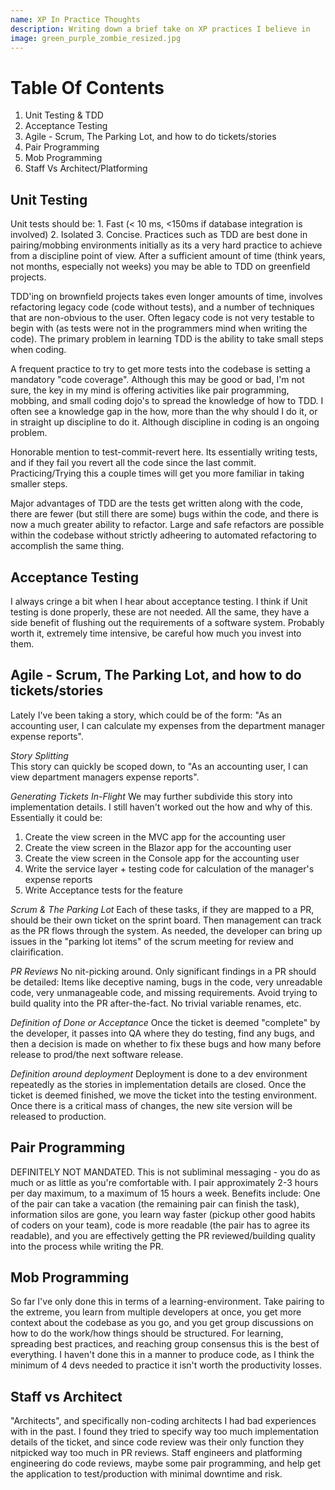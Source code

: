```yaml
---
name: XP In Practice Thoughts
description: Writing down a brief take on XP practices I believe in
image: green_purple_zombie_resized.jpg
---
```


# Table Of Contents
1. Unit Testing & TDD
2. Acceptance Testing
3. Agile - Scrum, The Parking Lot, and how to do tickets/stories
4. Pair Programming
5. Mob Programming
6. Staff Vs Architect/Platforming

## Unit Testing

Unit tests should be: 1. Fast (< 10 ms, <150ms if database integration is involved) 2. Isolated 3. Concise. Practices
such as TDD are best done in pairing/mobbing environments initially as its a very hard practice to achieve from a discipline
point of view. After a sufficient amount of time (think years, not months, especially not weeks) you may be able to TDD on greenfield
projects. 

TDD'ing on brownfield projects takes even longer amounts of time, involves refactoring legacy code (code without tests),
and a number of techniques that are non-obvious to the user. Often legacy code is not very testable to begin with (as tests were not in
the programmers mind when writing the code). The primary problem in learning TDD is the ability to take small steps when coding.

A frequent practice to try to get more tests into the codebase is setting a mandatory "code coverage". Although this may be good or bad,
I'm not sure, the key in my mind is offering activities like pair programming, mobbing, and small coding dojo's to spread the knowledge
of how to TDD. I often see a knowledge gap in the how, more than the why should I do it, or in straight up discipline to do it. Although
discipline in coding is an ongoing problem.

Honorable mention to test-commit-revert here. Its essentially writing tests, and if they fail you revert all the code since the last commit.
Practicing/Trying this a couple times will get you more familiar in taking smaller steps.

Major advantages of TDD are the tests get written along with the code, there are fewer (but still there are some) bugs within the code,
and there is now a much greater ability to refactor. Large and safe refactors are possible within the codebase without strictly adheering to
automated refactoring to accomplish the same thing.

## Acceptance Testing

I always cringe a bit when I hear about acceptance testing. I think if Unit testing is done properly, these are not needed. All the same, they
have a side benefit of flushing out the requirements of a software system. Probably worth it, extremely time intensive, be careful how much
you invest into them.

## Agile - Scrum, The Parking Lot, and how to do tickets/stories

Lately I've been taking a story, which could be of the form: "As an accounting user, I can calculate my expenses from the department manager expense reports".

*Story Splitting*  
This story can quickly be scoped down, to "As an accounting user, I can view department managers expense reports".

*Generating Tickets In-Flight*
We may further subdivide this story into implementation details. I still haven't worked out the how and why of this. Essentially it could be:

1. Create the view screen in the MVC app for the accounting user
2. Create the view screen in the Blazor app for the accounting user
3. Create the view screen in the Console app for the accounting user
4. Write the service layer + testing code for calculation of the manager's expense reports
5. Write Acceptance tests for the feature

*Scrum & The Parking Lot*
Each of these tasks, if they are mapped to a PR, should be their own ticket on the sprint board. Then management can track as the PR flows through
the system. As needed, the developer can bring up issues in the "parking lot items" of the scrum meeting for review and clairification.

*PR Reviews*
No nit-picking around. Only significant findings in a PR should be detailed: Items like deceptive naming, bugs in the code, very unreadable code, 
very unmanageable code, and missing requirements. Avoid trying to build quality into the PR after-the-fact. No trivial variable renames, etc.

*Definition of Done or Acceptance*
Once the ticket is deemed "complete" by the developer, it passes into QA where they do testing, find any bugs, and then a decision is made on whether 
to fix these bugs and how many before release to prod/the next software release.

*Definition around deployment*
Deployment is done to a dev environment repeatedly as the stories in implementation details are closed. Once the ticket is deemed finished, we move the ticket
into the testing environment. Once there is a critical mass of changes, the new site version will be released to production.

## Pair Programming
DEFINITELY NOT MANDATED. This is not subliminal messaging - you do as much or as little as you're comfortable with. I pair approximately 2-3 hours per day
maximum, to a maximum of 15 hours a week. Benefits include: One of the pair can take a vacation (the remaining pair can finish the task), information silos 
are gone, you learn way faster (pickup other good habits of coders on your team), code is more readable (the pair has to agree its readable), and you are effectively
getting the PR reviewed/building quality into the process while writing the PR.

## Mob Programming
So far I've only done this in terms of a learning-environment. Take pairing to the extreme, you learn from multiple developers at once, you get more context
about the codebase as you go, and you get group discussions on how to do the work/how things should be structured. For learning, spreading best practices, and reaching
group consensus this is the best of everything. I haven't done this in a manner to produce code, as I think the minimum of 4 devs needed to practice it isn't worth
the productivity losses.

## Staff vs Architect
"Architects", and specifically non-coding architects I had bad experiences with in the past. I found they tried to specify way too much implementation details of the ticket, 
and since code review was their only function they nitpicked way too much in PR reviews. Staff engineers and platforming engineering do code reviews, maybe some pair programming,
and help get the application to test/production with minimal downtime and risk.
